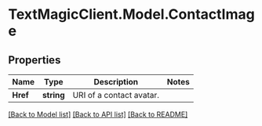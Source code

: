 # TextMagicClient.Model.ContactImage
## Properties

Name | Type | Description | Notes
------------ | ------------- | ------------- | -------------
**Href** | **string** | URI of a contact avatar. | 

[[Back to Model list]](../README.md#documentation-for-models) [[Back to API list]](../README.md#documentation-for-api-endpoints) [[Back to README]](../README.md)

